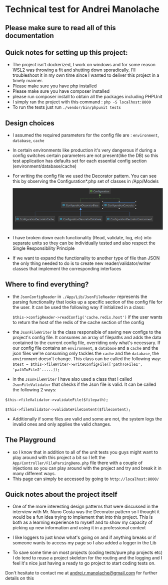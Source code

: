 # Technical test for Andrei Manolache

## Please make sure to read all of this documentation

## Quick notes for setting up this project:
- The project isn't dockerized, I work on windows and for some reason WSL2 was throwing a fit and shutting down sporadically. I'll troubleshoot it in my own time since I wanted to deliver this project in a timely manner.
- Please make sure you have php installed
- Please make sure you have composer installed
- please run composer install to obtain all the packages including PHPUnit
- I simply ran the project with this command : `php -S localhost:8000`
- To run the tests just run `./vendor/bin/phpunit tests`

## Design choices 

- I assumed the required parameters for the config file are : `environment`, `database`, `cache`
- In certain environments like production it's very dangerous if during a config switches certain parameters are not present(like the DB) so this test application has defaults set for each essential config section (environment/database/cache)
- For writing the config file we used the Decorator pattern. You can see this by observing the Configuration*.php set of classes in /App/Models
 
 
  ![UML Diagram](./App/Resources/UmlConfig.PNG)


- I have broken down each functionality (Read, validate, log, etc) into separate units so they can be individually tested and also respect the Single Responsibility Principle

- If we want to expand the functionality to another type of file than JSON the only thing needed to do is to create new reader/validator/writer classes that implement the corresponding interfaces

## Where to find everything? 

- the `JsonConfigReader` in `./App/Lib/JsonFileReader` represents the parsing functionality that looks up a specific section of the config file for the user. 
It can be used the following way if initialized in a class: 
  
  ```$this->configReader->readConfig('cache.redis.host')```
  if the user wants to return the host of the redis of the cache section of the config
  

- the `JsonFileWriter` is the class responsible of saving new configs to the  project's config file. It consumes an array of filepaths and adds the data contained to the current config file, overriding only what's necessary. If our config file contains an `environment`, a `database` and a `cache` and the json files we're consuming only tackles the `cache` and the `database`, the `environment` doesn't change.
This class can be called the following way: 
  ```            $test = $this->fileWriter->writeConfigFile(['pathToFile1', 'pathToFile2'.....]); ```


- in the `JsonFileWriter` I have also used a class that I called `JsonFileValidator` that checks if the Json file is valid. It can be called the following 2 ways:
 
```$this->fileValidator->validateFile($filepath);```
  

```$this->fileValidator->validateFileContent($filecontent);```

- Additionally if some files are valid and some are not, the system logs the invalid ones and only applies the valid changes. 

## The Playground

- so I know that in addition to all of the unit tests you guys might want to play around with this project a bit so I left the `App/Controller/FileParsingDemo.php` file there with a couple of injections so you can play around with the project and try and break it in many different ways.
- This page can simply be accessed by going to `http://localhost:8000/`

## Quick notes about the project itself

- One of the more interesting design patterns that were discussed in the interview with Mr. Nuno Costa was the Decorator pattern so I thought it would be a fun idea trying to implement that into this project. This is both as a learning experience to myself and to show my capacity of picking up new information and using it in a professional context

- I like loggers to just know what's going on and if anything breaks or if
  someone wants to access my page so I also added a logger in the Lib
  
- To save some time on most projects (coding tests/pure php projects etc)
  I do tend to reuse a project skeleton for the routing and the logging and I feel it's nice just having a ready to go project to start coding tests on. 
  

Don't hesitate to contact me at andrei.r.manolache@gmail.com for
further details on this

